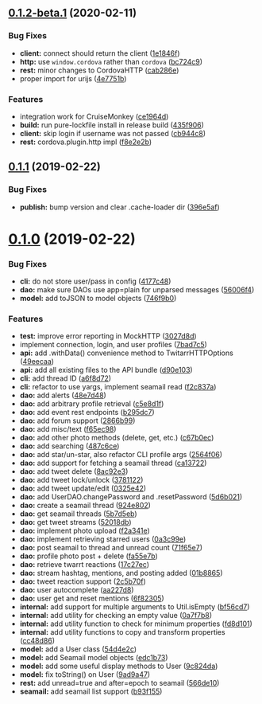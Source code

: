 <a name="0.1.2-beta.1"></a>
## [0.1.2-beta.1](https://github.com/seamonkeysocial/twitarr-client-api/compare/v0.1.1...v0.1.2-beta.1) (2020-02-11)


### Bug Fixes

* **client:** connect should return the client ([1e1846f](https://github.com/seamonkeysocial/twitarr-client-api/commit/1e1846f))
* **http:** use `window.cordova` rather than `cordova` ([bc724c9](https://github.com/seamonkeysocial/twitarr-client-api/commit/bc724c9))
* **rest:** minor changes to CordovaHTTP ([cab286e](https://github.com/seamonkeysocial/twitarr-client-api/commit/cab286e))
* proper import for urijs ([4e7751b](https://github.com/seamonkeysocial/twitarr-client-api/commit/4e7751b))


### Features

* integration work for CruiseMonkey ([ce1964d](https://github.com/seamonkeysocial/twitarr-client-api/commit/ce1964d))
* **build:** run pure-lockfile install in release build ([435f906](https://github.com/seamonkeysocial/twitarr-client-api/commit/435f906))
* **client:** skip login if username was not passed ([cb944c8](https://github.com/seamonkeysocial/twitarr-client-api/commit/cb944c8))
* **rest:** cordova.plugin.http impl ([f8e2e2b](https://github.com/seamonkeysocial/twitarr-client-api/commit/f8e2e2b))



<a name="0.1.1"></a>
## [0.1.1](https://github.com/seamonkeysocial/twitarr-client-api/compare/v0.1.0...v0.1.1) (2019-02-22)


### Bug Fixes

* **publish:** bump version and clear .cache-loader dir ([396e5af](https://github.com/seamonkeysocial/twitarr-client-api/commit/396e5af))



<a name="0.1.0"></a>
# [0.1.0](https://github.com/seamonkeysocial/twitarr-client-api/compare/7bad7c5...v0.1.0) (2019-02-22)


### Bug Fixes

* **cli:** do not store user/pass in config ([4177c48](https://github.com/seamonkeysocial/twitarr-client-api/commit/4177c48))
* **dao:** make sure DAOs use app=plain for unparsed messages ([56006f4](https://github.com/seamonkeysocial/twitarr-client-api/commit/56006f4))
* **model:** add toJSON to model objects ([746f9b0](https://github.com/seamonkeysocial/twitarr-client-api/commit/746f9b0))


### Features

* **test:** improve error reporting in MockHTTP ([3027d8d](https://github.com/seamonkeysocial/twitarr-client-api/commit/3027d8d))
* implement connection, login, and user profiles ([7bad7c5](https://github.com/seamonkeysocial/twitarr-client-api/commit/7bad7c5))
* **api:** add .withData() convenience method to TwitarrHTTPOptions ([49eecaa](https://github.com/seamonkeysocial/twitarr-client-api/commit/49eecaa))
* **api:** add all existing files to the API bundle ([d90e103](https://github.com/seamonkeysocial/twitarr-client-api/commit/d90e103))
* **cli:** add thread ID ([a6f8d72](https://github.com/seamonkeysocial/twitarr-client-api/commit/a6f8d72))
* **cli:** refactor to use yargs, implement seamail read ([f2c837a](https://github.com/seamonkeysocial/twitarr-client-api/commit/f2c837a))
* **dao:** add alerts ([48e7d48](https://github.com/seamonkeysocial/twitarr-client-api/commit/48e7d48))
* **dao:** add arbitrary profile retrieval ([c5e8d1f](https://github.com/seamonkeysocial/twitarr-client-api/commit/c5e8d1f))
* **dao:** add event rest endpoints ([b295dc7](https://github.com/seamonkeysocial/twitarr-client-api/commit/b295dc7))
* **dao:** add forum support ([2866b99](https://github.com/seamonkeysocial/twitarr-client-api/commit/2866b99))
* **dao:** add misc/text ([f65ec98](https://github.com/seamonkeysocial/twitarr-client-api/commit/f65ec98))
* **dao:** add other photo methods (delete, get, etc.) ([c67b0ec](https://github.com/seamonkeysocial/twitarr-client-api/commit/c67b0ec))
* **dao:** add searching ([487c6ce](https://github.com/seamonkeysocial/twitarr-client-api/commit/487c6ce))
* **dao:** add star/un-star, also refactor CLI profile args ([2564f06](https://github.com/seamonkeysocial/twitarr-client-api/commit/2564f06))
* **dao:** add support for fetching a seamail thread ([ca13722](https://github.com/seamonkeysocial/twitarr-client-api/commit/ca13722))
* **dao:** add tweet delete ([8ac92e3](https://github.com/seamonkeysocial/twitarr-client-api/commit/8ac92e3))
* **dao:** add tweet lock/unlock ([3781122](https://github.com/seamonkeysocial/twitarr-client-api/commit/3781122))
* **dao:** add tweet update/edit ([0325e42](https://github.com/seamonkeysocial/twitarr-client-api/commit/0325e42))
* **dao:** add UserDAO.changePassword and .resetPassword ([5d6b021](https://github.com/seamonkeysocial/twitarr-client-api/commit/5d6b021))
* **dao:** create a seamail thread ([924e802](https://github.com/seamonkeysocial/twitarr-client-api/commit/924e802))
* **dao:** get seamail threads ([5b7d5eb](https://github.com/seamonkeysocial/twitarr-client-api/commit/5b7d5eb))
* **dao:** get tweet streams ([52018db](https://github.com/seamonkeysocial/twitarr-client-api/commit/52018db))
* **dao:** implement photo upload ([f2a341e](https://github.com/seamonkeysocial/twitarr-client-api/commit/f2a341e))
* **dao:** implement retrieving starred users ([0a3c99e](https://github.com/seamonkeysocial/twitarr-client-api/commit/0a3c99e))
* **dao:** post seamail to thread and unread count ([71f65e7](https://github.com/seamonkeysocial/twitarr-client-api/commit/71f65e7))
* **dao:** profile photo post + delete ([fa55e7b](https://github.com/seamonkeysocial/twitarr-client-api/commit/fa55e7b))
* **dao:** retrieve twarrt reactions ([17c27ec](https://github.com/seamonkeysocial/twitarr-client-api/commit/17c27ec))
* **dao:** stream hashtag, mentions, and posting added ([01b8865](https://github.com/seamonkeysocial/twitarr-client-api/commit/01b8865))
* **dao:** tweet reaction support ([2c5b70f](https://github.com/seamonkeysocial/twitarr-client-api/commit/2c5b70f))
* **dao:** user autocomplete ([aa227d8](https://github.com/seamonkeysocial/twitarr-client-api/commit/aa227d8))
* **dao:** user get and reset mentions ([6f82305](https://github.com/seamonkeysocial/twitarr-client-api/commit/6f82305))
* **internal:** add support for multiple arguments to Util.isEmpty ([bf56cd7](https://github.com/seamonkeysocial/twitarr-client-api/commit/bf56cd7))
* **internal:** add utility for checking an empty value ([0a7f7b8](https://github.com/seamonkeysocial/twitarr-client-api/commit/0a7f7b8))
* **internal:** add utility function to check for minimum properties ([fd8d101](https://github.com/seamonkeysocial/twitarr-client-api/commit/fd8d101))
* **internal:** add utility functions to copy and transform properties ([cc48d86](https://github.com/seamonkeysocial/twitarr-client-api/commit/cc48d86))
* **model:** add a User class ([54d4e2c](https://github.com/seamonkeysocial/twitarr-client-api/commit/54d4e2c))
* **model:** add Seamail model objects ([edc1b73](https://github.com/seamonkeysocial/twitarr-client-api/commit/edc1b73))
* **model:** add some useful display methods to User ([9c824da](https://github.com/seamonkeysocial/twitarr-client-api/commit/9c824da))
* **model:** fix toString() on User ([9ad9a47](https://github.com/seamonkeysocial/twitarr-client-api/commit/9ad9a47))
* **rest:** add unread=true and after=epoch to seamail ([566de10](https://github.com/seamonkeysocial/twitarr-client-api/commit/566de10))
* **seamail:** add seamail list support ([b93f155](https://github.com/seamonkeysocial/twitarr-client-api/commit/b93f155))



